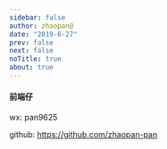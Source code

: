 ```yaml
---
sidebar: false
author: zhaopan@
date: "2019-6-27"
prev: false
next: false
noTitle: true
about: true
---
```


#### 前端仔

wx: pan9625

github: <https://github.com/zhaopan-pan>
